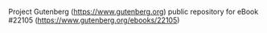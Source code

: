 Project Gutenberg (https://www.gutenberg.org) public repository for eBook #22105 (https://www.gutenberg.org/ebooks/22105)
